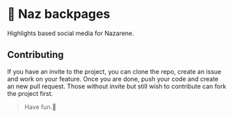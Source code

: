 # 🦆 Naz backpages

Highlights based social media for Nazarene.

## Contributing
If you have an invite to the project, you can clone the repo, create an issue and work on your feature. Once you are done, push your code and create an new pull request.
Those without invite but still wish to contribute can fork the project first.

> Have fun.🦆
